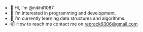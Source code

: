- 👋 Hi, I’m @nikhil1087
- 👀 I’m interested in programming and development.
- 🌱 I’m currently learning data structures and algorithms.
- 📫 How to reach me contact me on redrock6306@gmail.com

<!---
nikhil1087/nikhil1087 is a ✨ special ✨ repository because its `README.md` (this file) appears on your GitHub profile.
You can click the Preview link to take a look at your changes.
--->
